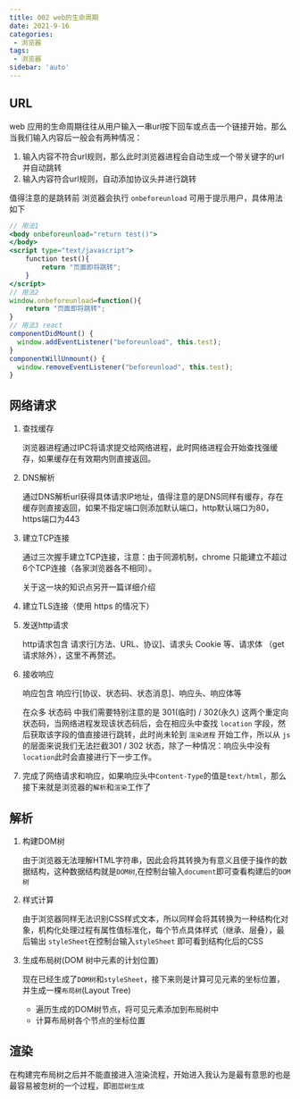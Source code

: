 ```yaml
---
title: 002 web的生命周期
date: 2021-9-16
categories: 
 - 浏览器
tags:
 - 浏览器
sidebar: 'auto'
---
```


## URL

web 应用的生命周期往往从用户输入一串url按下回车或点击一个链接开始，那么当我们输入内容后一般会有两种情况：

1. 输入内容不符合url规则，那么此时浏览器进程会自动生成一个带关键字的url并自动跳转
2. 输入内容符合url规则，自动添加协议头并进行跳转

值得注意的是跳转前 浏览器会执行 `onbeforeunload` 可用于提示用户，具体用法如下

```jsx
// 用法1
<body onbeforeunload="return test()">
</body>
<script type="text/javascript">
    function test(){
        return "页面即将跳转";
    }
</script>
// 用法2
window.onbeforeunload=function(){
    return "页面即将跳转";
}
// 用法3 react
componentDidMount() {
  window.addEventListener("beforeunload", this.test);
}
componentWillUnmount() {
  window.removeEventListener("beforeunload", this.test);
}
```

## 网络请求

1. 查找缓存

   浏览器进程通过IPC将请求提交给网络进程，此时网络进程会开始查找强缓存，如果缓存在有效期内则直接返回。

2. DNS解析

   通过DNS解析url获得具体请求IP地址，值得注意的是DNS同样有缓存，存在缓存则直接返回，如果不指定端口则添加默认端口，http默认端口为80，https端口为443

3. 建立TCP连接

   通过三次握手建立TCP连接，注意：由于同源机制，chrome 只能建立不超过6个TCP连接（各家浏览器各不相同）。

   关于这一块的知识点另开一篇详细介绍

4. 建立TLS连接（使用 https 的情况下）

5. 发送http请求

   http请求包含 请求行[方法、URL、协议]、请求头 Cookie 等、请求体 （get请求除外），这里不再赘述。

6. 接收响应

   响应包含 响应行[协议、状态码、状态消息]、响应头、响应体等

   在众多 状态码 中我们需要特别注意的是 301(临时) / 302(永久) 这两个重定向状态码，当网络进程发现该状态码后，会在相应头中查找 `location` 字段，然后获取该字段的值直接进行跳转，此时尚未轮到 `渲染进程` 开始工作，所以从 `js` 的层面来说我们无法拦截301 / 302 状态，除了一种情况：响应头中没有`location`此时会直接进行下一步工作。

7. 完成了网络请求和响应，如果响应头中`Content-Type`的值是`text/html`，那么接下来就是浏览器的`解析`和`渲染`工作了

## 解析

1. 构建DOM树

   由于浏览器无法理解HTML字符串，因此会将其转换为有意义且便于操作的数据结构，这种数据结构就是`DOM树`,在控制台输入`document`即可查看构建后的`DOM树`

2. 样式计算

   由于浏览器同样无法识别CSS样式文本，所以同样会将其转换为一种结构化对象，机构化处理过程有属性值标准化，每个节点具体样式（继承、层叠），最后输出 `styleSheet`在控制台输入`styleSheet` 即可看到结构化后的CSS

3. 生成布局树(DOM 树中元素的计划位置)

   现在已经生成了`DOM树`和`styleSheet`，接下来则是计算可见元素的坐标位置，并生成一棵`布局树`(Layout Tree)

   - 遍历生成的DOM树节点，将可见元素添加到布局树中
   - 计算布局树各个节点的坐标位置

## 渲染

在构建完布局树之后并不能直接进入渲染流程，开始进入我认为是最有意思的也是最容易被忽树的一个过程，即`图层树生成`

